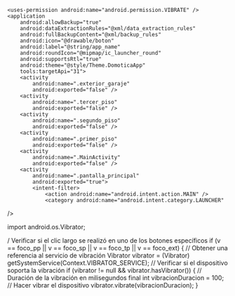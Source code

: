 <?xml version="1.0" encoding="utf-8"?> 
<manifest 
    xmlns:android="http://schemas.android.com/apk/res/android" 
    xmlns:tools="http://schemas.android.com/tools"> 
 
    <uses-permission android:name="android.permission.VIBRATE" /> 
    <application 
        android:allowBackup="true" 
        android:dataExtractionRules="@xml/data_extraction_rules" 
        android:fullBackupContent="@xml/backup_rules" 
        android:icon="@drawable/boton" 
        android:label="@string/app_name" 
        android:roundIcon="@mipmap/ic_launcher_round" 
        android:supportsRtl="true" 
        android:theme="@style/Theme.DomoticaApp" 
        tools:targetApi="31"> 
        <activity 
            android:name=".exterior_garaje" 
            android:exported="false" /> 
        <activity 
            android:name=".tercer_piso" 
            android:exported="false" /> 
        <activity 
            android:name=".segundo_piso" 
            android:exported="false" /> 
        <activity 
            android:name=".primer_piso" 
            android:exported="false" /> 
        <activity 
            android:name=".MainActivity" 
            android:exported="false" /> 
        <activity 
            android:name=".pantalla_principal" 
            android:exported="true"> 
            <intent-filter> 
                <action android:name="android.intent.action.MAIN" /> 
                <category android:name="android.intent.category.LAUNCHER" 
/> 
            </intent-filter> 
        </activity> 
    </application> 
</manifest> 

import android.os.Vibrator; 

/ Verificar si el clic largo se realizó en uno de los botones 
específicos 
if (v == foco_pp || v == foco_sp || v == foco_tp || v == foco_ext) 
{ 
// Obtener una referencia al servicio de vibración 
Vibrator vibrator = (Vibrator) 
getSystemService(Context.VIBRATOR_SERVICE); 
// Verificar si el dispositivo soporta la vibración 
if (vibrator != null && vibrator.hasVibrator()) 
{ 
// Duración de la vibración en milisegundos 
final int vibracionDuracion = 100; 
// Hacer vibrar el dispositivo 
vibrator.vibrate(vibracionDuracion); 
}
